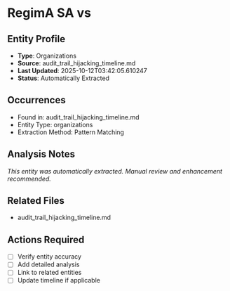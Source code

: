 # RegimA SA vs

## Entity Profile
- **Type**: Organizations
- **Source**: audit_trail_hijacking_timeline.md
- **Last Updated**: 2025-10-12T03:42:05.610247
- **Status**: Automatically Extracted

## Occurrences
- Found in: audit_trail_hijacking_timeline.md
- Entity Type: organizations
- Extraction Method: Pattern Matching

## Analysis Notes
*This entity was automatically extracted. Manual review and enhancement recommended.*

## Related Files
- audit_trail_hijacking_timeline.md

## Actions Required
- [ ] Verify entity accuracy
- [ ] Add detailed analysis
- [ ] Link to related entities
- [ ] Update timeline if applicable

